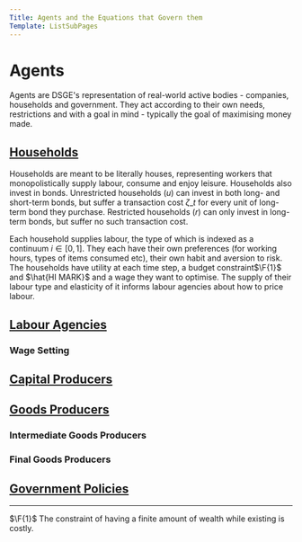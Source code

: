 ```yaml
---
Title: Agents and the Equations that Govern them
Template: ListSubPages
---
```


$\newcommand{\F}[1]{^{[\text{F}#1]}}$$\newcommand{\C}[2]{^{[#1\text{, p.#2}]}}$$\newcommand{\c}[1]{^{[#1]}}$$\newcommand{\Ci}[2]{^{[#1\text{, #2}]}}$

# Agents

Agents are DSGE's representation of real-world active bodies - companies, households and government. They act according to their own needs, restrictions and with a goal in mind - typically the goal of maximising money made.

## [Households](course/course/finance/quantitative-easing/modelling/technical-appendix/agents/households)

Households are meant to be literally houses, representing workers that monopolistically supply labour, consume and enjoy leisure. Households also invest in bonds. Unrestricted households ($u$) can invest in both long- and short-term bonds, but suffer a transaction cost $\zeta\_t$ for every unit of long-term bond they purchase. Restricted households ($r$) can only invest in long-term bonds, but suffer no such transaction cost.

Each household supplies labour, the type of which is indexed as a continuum $i\in[0,1]$. They each have their own preferences (for working hours, types of items consumed etc), their own habit and aversion to risk. The households have utility at each time step, a budget constraint$\F{1}$ and $\hat{HI MARK}$ and a wage they want to optimise. The supply of their labour type and elasticity of it informs labour agencies about how to price labour.

## [Labour Agencies](course/course/finance/quantitative-easing/modelling/technical-appendix/agents/labour-agencies)

### Wage Setting

## [Capital Producers](course/course/finance/quantitative-easing/modelling/technical-appendix/agents/capital-producers)

## [Goods Producers](course/course/finance/quantitative-easing/modelling/technical-appendix/agents/goods-producers)

### Intermediate Goods Producers

### Final Goods Producers

## [Government Policies](course/course/finance/quantitative-easing/modelling/technical-appendix/agents/government)

---

$\F{1}$ The constraint of having a finite amount of wealth while existing is costly.
